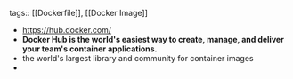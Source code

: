 tags:: [[Dockerfile]], [[Docker Image]]

- https://hub.docker.com/
- **Docker Hub is the world's easiest way to create, manage, and deliver your team's container applications.**
- the world's largest library and community for container images
-